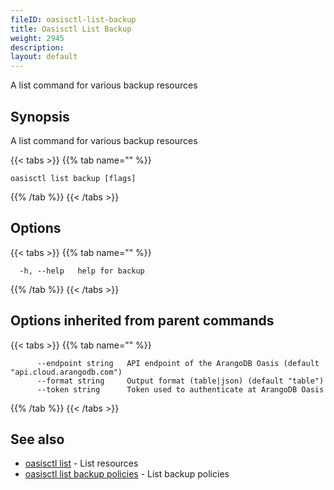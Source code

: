 ```yaml
---
fileID: oasisctl-list-backup
title: Oasisctl List Backup
weight: 2945
description: 
layout: default
---
```

A list command for various backup resources

## Synopsis

A list command for various backup resources

{{< tabs >}}
{{% tab name="" %}}
```
oasisctl list backup [flags]
```
{{% /tab %}}
{{< /tabs >}}

## Options

{{< tabs >}}
{{% tab name="" %}}
```
  -h, --help   help for backup
```
{{% /tab %}}
{{< /tabs >}}

## Options inherited from parent commands

{{< tabs >}}
{{% tab name="" %}}
```
      --endpoint string   API endpoint of the ArangoDB Oasis (default "api.cloud.arangodb.com")
      --format string     Output format (table|json) (default "table")
      --token string      Token used to authenticate at ArangoDB Oasis
```
{{% /tab %}}
{{< /tabs >}}

## See also

* [oasisctl list]()	 - List resources
* [oasisctl list backup policies](oasisctl-list-backup-policies)	 - List backup policies

